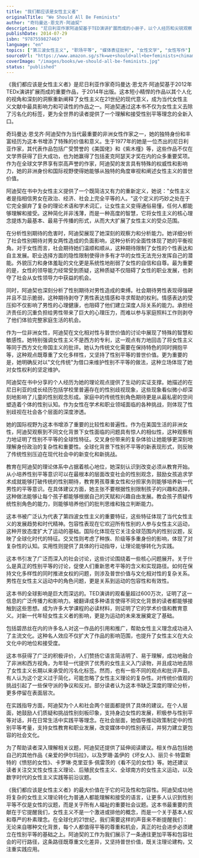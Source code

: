 ```yaml
---
title: "我们都应该是女性主义者"
originalTitle: "We Should All Be Feminists"
author: "奇玛曼达·恩戈齐·阿迪契"
description: "尼日利亚作家阿迪契基于TED演讲扩展而成的小册子，以个人经历和尖锐观察，重新定义了21世纪的女性主义，让这个概念更加平易近人。"
publishDate: 2014-07-29
isbn: "9787559827463"
language: "en"
topics: ["第三波女性主义", "职场平等", "媒体表征批判", "女性文学", "女性写作"]
sourceUrl: "https://www.amazon.sg/s?k=we+should+all+be+feminists+chimamanda+ngozi+adichie&tag=inkrupt-22"
coverImage: "/images/books/we-should-all-be-feminists.jpg"
status: "published"
---
```


《我们都应该是女性主义者》是尼日利亚作家奇玛曼达·恩戈齐·阿迪契基于2012年TEDx演讲扩展而成的重要作品，于2014年出版。这本短小精悍的作品以其个人化的视角和深刻的洞察重新阐释了女性主义在21世纪的现代意义，成为当代女性主义文献中最具影响力和可读性的作品之一。阿迪契通过这本书不仅为女性主义去除了污名化的标签，更为全世界的读者提供了一个理解和接受性别平等理念的全新入口。

奇玛曼达·恩戈齐·阿迪契作为当代最重要的非洲女性作家之一，她的独特身份和丰富经历为这本书增添了特殊的价值和意义。生于1977年的她是一位杰出的尼日利亚作家，其代表作品包括广受赞誉的《美国佬》和《紫木槿》等，这些作品不仅在文学界获得了巨大成功，也为她赢得了包括麦克阿瑟天才奖在内的众多重要奖项。作为在全球文学界享有崇高声誉的作家，阿迪契的发言具有特殊的权威性和影响力，她的非洲身份和国际视野使得她能够从独特的角度审视和阐述女性主义的普世价值。

阿迪契在书中为女性主义提供了一个既简洁又有力的重新定义，她说："女性主义者是指相信男女在政治、经济、社会上完全平等的人。"这个定义的巧妙之处在于它完全摒弃了复杂的理论术语和学术词汇，让女性主义变得通俗易懂，任何人都能够理解和接受。这种简化并非浅薄，而是一种高度的智慧，它将女性主义的核心理念提炼为最基本、最易于传播的形式，从而大大扩展了女性主义的受众范围。

在分析性别期待的危害时，阿迪契展现了她深刻的观察力和分析能力。她详细分析了社会性别期待对男女两性造成的负面影响，这种分析的全面性体现了她的平衡视角。对于女性而言，社会期待她们温顺和顺从，这种期待限制了女性的个性表达和自主发展。职业选择方面的隐性限制使得许多有才华的女性无法充分发挥自己的潜能。外貌压力和身体羞耻的文化更是系统性地削弱了女性的自信和自尊。最为重要的是，女性的领导能力经常受到质疑，这种质疑不仅阻碍了女性的职业发展，也剥夺了社会从女性领导力中获益的机会。

同时，阿迪契也深刻分析了性别期待对男性造成的束缚。社会期待男性表现得强硬并且不显示脆弱，这种期待剥夺了男性表达情感和寻求帮助的权利。情感表达的受压抑不仅影响了男性的心理健康，也阻碍了他们建立深度人际关系的能力。承担经济责任的沉重负担给男性带来了巨大的心理压力，而难以参与家庭照料工作则剥夺了他们体验完整家庭生活的机会。

作为一位非洲女性，阿迪契在文化相对性与普世价值的讨论中展现了特殊的智慧和敏感性。她特别强调女性主义不是西方的专利，这一观点有力地回击了将女性主义等同于西方文化帝国主义的批评。她认为传统文化需要在保持特色的同时拥抱平等，这种观点既尊重了文化多样性，又坚持了性别平等的普世价值。更为重要的是，她明确反对以"文化传统"为借口来维护性别不平等的做法，这种立场体现了她对女性权利的坚定维护。

阿迪契在书中分享的个人经历为她的理论观点提供了生动的实证支撑。她描述的在尼日利亚的成长经历包括学校里普遍存在的性别歧视现象，这些现象看似微小却深刻地影响了儿童的性别观念形成。家庭中的传统性别角色期待更是从最私密的空间塑造着个体的性别认知。作为女性在学术和职业领域面临的各种挑战，则体现了性别歧视在社会各个层面的深度渗透。

她的国际视野为这本书增添了重要的比较性和普遍性。作为在美国生活的非洲女性，阿迪契观察到不同文化背景下女性面临的问题具有惊人的相似性，这种观察有力地证明了性别不平等的全球性特征。交叉身份带来的复杂体验让她能够更深刻地理解身份政治的复杂性和重要性。全球化背景下性别不平等的新表现形式，则反映了传统性别压迫在现代社会中的新变化和新挑战。

教育在阿迪契的理论体系中占据着核心地位，她深刻认识到改变必须从教育开始。从小培养性别平等意识可以在最根本的层面改变社会的性别观念，鼓励女孩追求学术成就能够打破传统的性别期待，教育男孩尊重女性和分担家务则能够培养新一代男性的平等意识。在具体建议方面，她主张不要根据性别限制孩子的兴趣和选择，这种做法能够让每个孩子都能够根据自己的天赋和兴趣自由发展。教会孩子质疑传统性别角色的能力，则能够培养他们的批判思维和独立判断能力。

这本书被广泛认为代表了第四波女性主义的重要特征，这些特征体现了当代女性主义的发展趋势和时代精神。包容性表现在它欢迎所有性别的人参与女性主义运动，这种开放态度扩大了运动的基础。国际化体现在它关注全球范围内的性别议题，反映了全球化时代的特征。交叉性则考虑了种族、阶级等多重身份的影响，体现了对复杂性的认知。实用性则提供了具体的行动指导，让理论能够转化为实践。

这本书引发了广泛而深入的社会讨论，这些讨论围绕着一些核心问题展开。关于什么是真正的性别平等的讨论，促使人们重新思考平等的含义和实现路径。如何在保持文化多样性的同时推进女权的问题，则涉及普世价值与文化相对性的复杂关系。男性在女性主义运动中的角色问题，更是关系到运动的包容性和有效性。

这本书的全球影响是巨大而深远的。TED演讲的观看量超过600万次，证明了这一信息的广泛传播力和影响力。被翻译成多种语言使得不同文化背景的读者都能够接触到这些思想。成为许多大学课程的必读材料，则证明了它的学术价值和教育意义。对新一代年轻女性主义者的影响，更是为运动的未来发展奠定了基础。

包括碧昂丝在内的许多名人对这一作品的引用和推广，帮助女性主义理念成功进入了主流文化。这种名人效应不仅扩大了作品的影响范围，也提升了女性主义在大众文化中的地位和接受度。

这本书获得了广泛的积极评价，人们赞扬它语言简洁明了、易于理解，成功地融合了非洲和西方视角，为年轻一代提供了优秀的女性主义入门读物，并且成功地去除了女性主义长期以来承受的污名化标签。然而，也有一些不同的观点和批评声音。有人认为这个定义过于简化，可能忽略了女性主义理论的复杂性。对传统价值观的挑战引起了一些保守派的争议和反对。部分读者认为这本书缺乏深度的理论分析，更多停留在表面层次。

在实践指导方面，阿迪契为个人和社会两个层面都提供了具体的建议。在个人层面，她鼓励人们质疑和挑战性别刻板印象，支持身边女性的发展，积极参与性别平等对话，并在日常生活中实践平等理念。在社会层面，她倡导推动政策制定中的性别平等考量，支持女性教育和职业发展，改变媒体中的性别表征，并努力建立更包容的社会文化。

为了帮助读者深入理解相关议题，阿迪契还提供了延伸阅读建议。相关作品包括她自己的其他作品《亲爱的伊尔玛拉》，以及罗珊·盖伊的《坏女人》、丽贝卡·特雷斯特的《愤怒的女性》、卡罗琳·克里亚多·佩雷茨的《看不见的女性》等。她还建议读者关注交叉性女性主义理论、后殖民女性主义、全球南方的女性主义运动，以及数字时代的女性主义实践等前沿议题。

《我们都应该是女性主义者》的最大价值在于它的可及性和包容性。阿迪契成功地将复杂的女性主义理论转化为普通人都能理解和接受的语言，让更多人认识到性别平等不仅是女性的议题，而是关乎所有人福祉的重要社会议题。这本书最重要的贡献在于它提醒我们，女性主义不是一个激进或排他的概念，而是一个关于基本人权和尊严的朴素理念。在全球化的21世纪，我们需要这样的声音来不断提醒我们：无论来自哪种文化背景，每个人都值得平等的尊重和机会，真正的社会进步必须建立在性别平等的基础之上。阿迪契的工作为我们展示了一条通往更加平等和包容社会的可行路径，这条路径既尊重文化差异，又坚持普世价值，既关注理论建构，又注重实践应用。